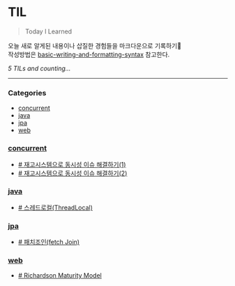 # TIL
> Today I Learned

오늘 새로 알게된 내용이나 삽질한 경험들을 마크다운으로 기록하기📝 </br>
작성방법은 [basic-writing-and-formatting-syntax][1] 참고한다.


_5 TILs and counting..._

---

### Categories

- [concurrent](#concurrent)
- [java](#java)
- [jpa](#jpa)
- [web](#web)

### [concurrent](#concurrent)
- [# 재고시스템으로 동시성 이슈 해결하기(1)](concurrent/동시성_이슈_해결방법(1).md)
- [# 재고시스템으로 동시성 이슈 해결하기(2)](concurrent/동시성_이슈_해결방법(2).md)

### [java](#java)
- [# 스레드로컬(ThreadLocal)](java/ThreadLocal.md)

### [jpa](#jpa)
- [# 패치조인(fetch Join)](jpa/fetchJoin.md)

### [web](#web)
- [# Richardson Maturity Model](web/Richardson-Maturity-Model.md)

[1]: https://docs.github.com/ko/get-started/writing-on-github/getting-started-with-writing-and-formatting-on-github/basic-writing-and-formatting-syntax
[2]: https://github.com/jbranchaud/til

